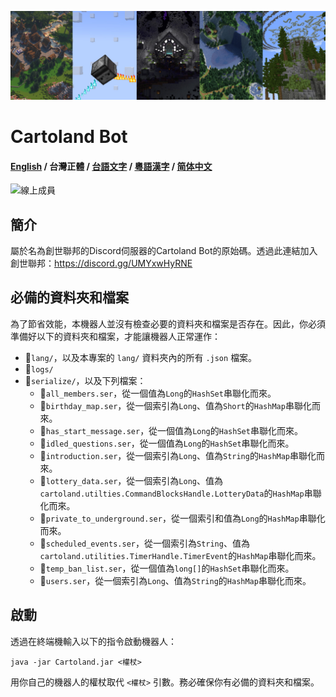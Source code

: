 ![Banner](Banner.jpg)

# Cartoland Bot
#### [English](https://github.com/AlexCai2019/Cartoland/blob/master/readme/README.md) / 台灣正體 / [台語文字](https://github.com/AlexCai2019/Cartoland/blob/master/readme/README_ta.md) / [粵語漢字](https://github.com/AlexCai2019/Cartoland/blob/master/readme/README_hk.md) / [简体中文](https://github.com/AlexCai2019/Cartoland/blob/master/readme/README_cn.md)

![線上成員](https://discord.com/api/guilds/886936474723950603/widget.png)

## 簡介
屬於名為創世聯邦的Discord伺服器的Cartoland Bot的原始碼。透過此連結加入創世聯邦：https://discord.gg/UMYxwHyRNE

## 必備的資料夾和檔案
為了節省效能，本機器人並沒有檢查必要的資料夾和檔案是否存在。因此，你必須準備好以下的資料夾和檔案，才能讓機器人正常運作：
- 📁`lang/`，以及本專案的 `lang/` 資料夾內的所有 `.json` 檔案。
- 📁`logs/`
- 📁`serialize/`，以及下列檔案：
  - 📄`all_members.ser`，從一個值為`Long`的`HashSet`串聯化而來。
  - 📄`birthday_map.ser`，從一個索引為`Long`、值為`Short`的`HashMap`串聯化而來。
  - 📄`has_start_message.ser`，從一個值為`Long`的`HashSet`串聯化而來。
  - 📄`idled_questions.ser`，從一個值為`Long`的`HashSet`串聯化而來。
  - 📄`introduction.ser`，從一個索引為`Long`、值為`String`的`HashMap`串聯化而來。
  - 📄`lottery_data.ser`，從一個索引為`Long`、值為`cartoland.utilties.CommandBlocksHandle.LotteryData`的`HashMap`串聯化而來。
  - 📄`private_to_underground.ser`，從一個索引和值為`Long`的`HashMap`串聯化而來。
  - 📄`scheduled_events.ser`，從一個索引為`String`、值為`cartoland.utilities.TimerHandle.TimerEvent`的`HashMap`串聯化而來。
  - 📄`temp_ban_list.ser`，從一個值為`long[]`的`HashSet`串聯化而來。
  - 📄`users.ser`，從一個索引為`Long`、值為`String`的`HashMap`串聯化而來。

## 啟動
透過在終端機輸入以下的指令啟動機器人：
```
java -jar Cartoland.jar <權杖>
```
用你自己的機器人的權杖取代 `<權杖>` 引數。務必確保你有必備的資料夾和檔案。